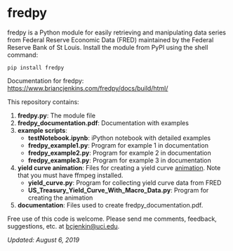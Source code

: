 fredpy
======

fredpy is a Python module for easily retrieving and manipulating data series from Federal Reserve Economic Data (FRED) maintained by the Federal Reserve Bank of St Louis. Install the module from PyPI using the shell command:

```pip install fredpy```

Documentation for fredpy: https://www.briancjenkins.com/fredpy/docs/build/html/

This repository contains:

1. **fredpy.py**: The module file
2. **fredpy_documentation.pdf**: Documentation with examples
3. **example scripts**:
    * **testNotebook.ipynb**: iPython notebook with detailed examples
    * **fredpy_example1.py**: Program for example 1 in documentation
    * **fredpy_example2.py**: Program for example 2 in documentation
    * **fredpy_example3.py**: Program for example 3 in documentation
4. **yield curve animation**: Files for creating a yield curve [animation](http://youtu.be/34bIQGrndao). Note that you must have ffmpeg installed.
    * **yield_curve.py**: Program for collecting yield curve data from FRED
    * **US_Treasury_Yield_Curve_With_Macro_Data.py**: Program for creating the animation
5. **documentation**: Files used to create fredpy_documentation.pdf.

Free use of this code is welcome. Please send me comments, feedback, suggestions, etc. at [bcjenkin@uci.edu](mailto:bcjenkin@uci.edu).

_Updated: August 6, 2019_
